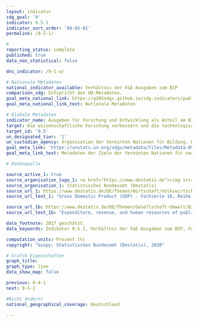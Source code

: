 ```yaml
---
layout: indicator
sdg_goal: '9'
indicator: 9.5.1
indicator_sort_order: '09-05-01'
permalink: /9-5-1/

#
reporting_status: complete
published: true
data_non_statistical: false

dns_indicator: /9-1-a/ 

# Nationale Metadaten
national_indicator_available: Verhältnis der F&E-Ausgaben zum BIP
comparison_sdg: Entspricht den UN-Metadaten.
goal_meta_national_link: https://g205sdgs.github.io/sdg-indicators/public/MetaDe/9.5.1.pdf
goal_meta_national_link_text: Nationale Metadaten

# Globale Metadaten
indicator_name: Ausgaben für Forschung und Entwicklung als Anteil am BIP
target: Die wissenschaftliche Forschung verbessern und die technologischen Kapazitäten der Industriesektoren in allen Ländern und insbesondere in den Entwicklungsländern ausbauen und zu diesem Zweck bis 2030 unter anderem Innovationen fördern und die Anzahl der im Bereich Forschung und Entwicklung tätigen Personen je 1 Million Menschen sowie die öffentlichen und privaten Ausgaben für Forschung und Entwicklung beträchtlich erhöhen
target_id: '9.5'
un_designated_tier: '1'
un_custodian_agency: Organisation der Vereinten Nationen für Bildung, Wissenschaft und Kultur (UNESCO)
goal_meta_link: 'https://unstats.un.org/sdgs/metadata/files/Metadata-09-05-01.pdf'
goal_meta_link_text: Metadaten der Ziele der Vereinten Nationen für nachhaltige Entwicklung

# Datenquelle

source_active_1: true
source_organisation_logo_1: <a href="https://www.destatis.de"><img src="https://g205sdgs.github.io/sdg-indicators/public/logos/destatis.png" alt="Logo Destatis" /></a>
source_organisation_1: Statistisches Bundesamt (Destatis)
source_url_1: https://www.destatis.de/DE/Themen/Wirtschaft/Volkswirtschaftliche-Gesamtrechnungen-Inlandsprodukt/_inhalt.html
source_url_text_1: "Gross Domestic Product (GDP) - Fachserie 18, Reihe 1.4 – 2017"

source_url_1b: https://www.destatis.de/DE/Themen/Gesellschaft-Umwelt/Bildung-Forschung-Kultur/Forschung-Entwicklung/_inhalt.html
source_url_text_1b: "Expenditure, revenue, and human resources of public and publically funded institutions for science, research and development - Fachserie 14, Reihe 3.6 – 2016"

data_footnote: 2017 geschätzt.
data_keywords: Indikator 9.5.1, Verhältnis der F&E-Ausgaben zum BIP, Forschung und Entwicklung, Organisation der Vereinten Nationen für Bildung, Wissenschaft und Kultur (UNESCO)

computation_units: Prozent (%)
copyright: "&copy; Statistisches Bundesamt (Destatis), 2020"

# Grafik Eigenschaften
graph_title:
graph_type: line
data_show_map: false

previous: 9-4-1
next: 9-5-2

#Nicht ändern!
national_geographical_coverage: Deutschland

---
```

